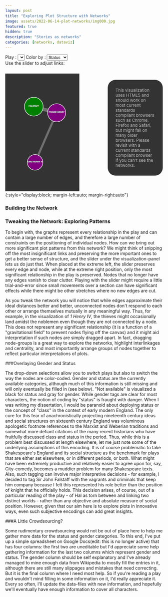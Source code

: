 ```yaml
---
layout: post
title: "Exploring Plot Structure with Networks"
image: assets/2022-06-14-plot-networks/img000.jpg
featured: true
hidden: true
description: "Stories as networks"
categories: [networks, dataviz]
---
```


<script type="text/javascript" src="https://ajax.googleapis.com/ajax/libs/jquery/1.7.1/jquery.min.js"></script>
<script type="text/javascript" src="https://ajax.googleapis.com/ajax/libs/jqueryui/1.8.18/jquery-ui.min.js"></script>

<!-- Load styling for the slider -->
<link href="http://ajax.googleapis.com/ajax/libs/jqueryui/1.8/themes/base/jquery-ui.css" rel="stylesheet" type="text/css"/>
<!-- Format the UI elements -->
<style type="text/css">
	#slider {margin:auto; width:80%; display:block}
	.ui-state-default, .ui-widget-content .ui-state-default, .ui-widget-header .ui-state-default { width:20px; }
	.sidebox{
		background:#333333;
		border-radius:25px;
		color:#bbbbbb;
		float:right;
		font-size:10pt;
		margin:20px 0 20px 20px;
		padding:25px;
		width:25%;
	}

#chartdiv {
  display: inline-block;
  overflow: hidden;
  padding-bottom: 1%;
  position: relative;
  vertical-align: middle;
  width: 100%;
}

</style>

<div id="chartdiv"></div>
<div class="image" style="margin:5px auto 25px auto;">
	<span style="margin:auto">Play : 
		<select id="plays"> </select>
	</span>
	<span>Color by : 		
		<select id="colors">
			<option selected="selected">Status</option>
			<option>Gender</option>
		</select>
	</span>
	<br/>Use the slider to adjust links: <span id="slider"></span>
</div>

<div class="sidebox">This visualization uses HTML5 and should work on most current standards compliant browsers such as Chrome, Firefox and Safari, but might fail on many older browsers. Please revisit with a current standards compliant browser if you can't see the networks.</div>

![The two worlds of 1 Henry IV](/assets/2022-06-14-plot-networks/img001.jpg){:style="display:block; margin-left:auto; margin-right:auto"}

### Building the Network



### Tweaking the Network: Exploring Patterns

To begin with, the graphs represent every relationship in the play and can contain a large number of edges, and therefore a large number of constraints on the positioning of individual nodes. How can we bring out more significant plot patterns from this network? We might think of snipping off the most insignificant links and preserving the more important ones to get a better sense of structure, and the slider under the visualization-panel lets us do just that. When placed at the extreme left, the slider preserves every edge and node, while at the extreme right position, only the most significant relationship in the play is preserved. Nodes that no longer have any edges vanish to clear clutter. Playing with the slider might require a little trial-and-error since small movements over a section can have significant effects while there might be other stretches where no new edges are cut.

As you tweak the network you will notice that while edges approximate their ideal distances better and better, unconnected nodes don't respond to each other or arrange themselves mutually in any meaningful way. Thus, for example, in the visualization of _1 Henry IV_, the thieves might occasionally land amidst the noblemen even though they are not connected by a node. This does not represent any significant relationship (it is a function of a "gravitational field" to prevent nodes flying off the canvas) and it might aid interpretation if such nodes are simply dragged apart. In fact, dragging node-groups is a great way to explore the networks, highlight interlinkages and centrality, and most importantly arrange groups of nodes together to reflect particular interpretations of plots.

###Overlaying Gender and Status

The drop-down selections allow you to switch plays but also to switch the way the nodes are color-coded. Gender and status are the currently available categories, although much of this information is still missing and will only eventually be filled in (see below). "Not available" is visualized a black for status and gray for gender. While gender tags are clear for most characters, the notion of coding by "status" is fraught with danger. When I was writing my dissertation, I would be paranoid about deploying status or the concept of "class" in the context of early modern England. The only cure for this fear of anachronistically projecting nineteenth century ideas and social structures on sixteenth century England was voluminous apologetic footnote references to the Marxist and Weberian traditions and somewhat more defiant citations of the many recent historians who have fruitfully discussed class and status in the period. Thus, while this is a problem best discussed at length elsewhere, let me just note some of the underlying assumptions of this encoding. It is of course problematic to take Shakespeare's England and its social structure as the benchmark for plays that are either set elsewhere, or in different periods, or both. What might have been extremely productive and relatively easier to agree upon for, say, City-comedy, becomes a muddier problem for many Shakespeare texts. Also, such tagging can involve major interpretive decisions - for example, I decided to tag Sir John Falstaff with the vagrants and criminals that keep him company because I felt this represented his role better than the position of knight that he officially holds. This decision arises, of course, out of a particular reading of the play - of Hal as torn between and linking two distinct worlds - rather than any objective and absolute measure of social position. However, given that our aim here is to explore plots in innovative ways, even such subjective encodings can add great insights.

###A Little Crowdsourcing?

Some rudimentary crowdsourcing would not be out of place here to help me gather more data for the status and gender categories. To this end, I've put up a simple spreadsheet on Google Docs(edit: this is no longer active) that has four columns: the first two are uneditable but I'd appreciate some help gathering information for the last two columns which represent gender and status. The gender column should be self explanatory and I've already managed to mine enough data from Wikipedia to mostly fill the entries in it, although there are still many slippages and mistakes that need correcting. But it is the final column where I need most help. So if you're reading a play and wouldn't mind filling in some information on it, I'd really appreciate it. Every so often, I'll update the data-files with new information, and hopefully we'll eventually have enough information to cover all characters.

<script src="http://d3js.org/d3.v3.min.js" charset="utf-8"></script>
<script type="text/javascript" src="{{ base.url | prepend: site.url }}/assets/2022-06-14-plot-networks/plot-networks.js"> </script>





